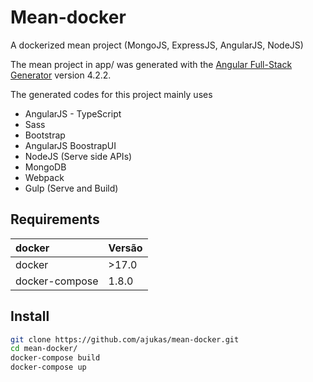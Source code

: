 # Mean-docker

A dockerized mean project (MongoJS, ExpressJS, AngularJS, NodeJS)

The mean project in app/ was generated with the [Angular Full-Stack Generator](https://github.com/DaftMonk/generator-angular-fullstack) version 4.2.2.

The generated codes for this project mainly uses
 - AngularJS - TypeScript
 - Sass
 - Bootstrap
 - AngularJS BoostrapUI
 - NodeJS (Serve side APIs)
 - MongoDB
 - Webpack
 - Gulp (Serve and Build)

## Requirements

|docker|Versão|
|:-------|:-----|
|docker|>17.0|
|docker-compose|1.8.0|

## Install

```bash
git clone https://github.com/ajukas/mean-docker.git
cd mean-docker/
docker-compose build
docker-compose up
```
